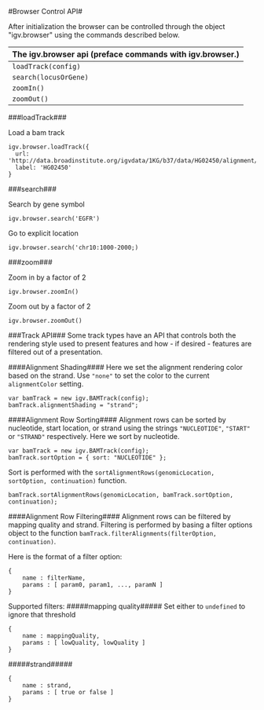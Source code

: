 <!-- Note: This document is written in "markdown".  Please respect the markdown conventions (http://daringfireball.net/projects/markdown/) when editig. -->

#Browser Control API#

After initialization the browser can be controlled through the object "igv.browser" using the commands described below. 

The igv.browser api  (preface commands with igv.browser.) | 
:-------- |
`loadTrack(config)` |
`search(locusOrGene) ` |
`zoomIn()` |
`zoomOut()` |

###loadTrack###

Load a bam track

    igv.browser.loadTrack({
      url: 'http://data.broadinstitute.org/igvdata/1KG/b37/data/HG02450/alignment/HG02450.mapped.ILLUMINA.bwa.ACB.low_coverage.20120522.bam',
      label: 'HG02450'
    }
 
###search###
       
Search by gene symbol

`igv.browser.search('EGFR')`

Go to explicit location

`igv.browser.search('chr10:1000-2000;)`

###zoom###

Zoom in by a factor of 2 

`igv.browser.zoomIn()`

Zoom out by a factor of 2 

`igv.browser.zoomOut()`


###Track API###
Some track types have an API that controls both the rendering style used to present features and how - if desired - features are filtered out of a presentation.

####Alignment Shading####
Here we set the alignment rendering color based on the strand. Use `"none"` to set the color to the current `alignmentColor` setting.

	var bamTrack = new igv.BAMTrack(config);
	bamTrack.alignmentShading = "strand";

####Alignment Row Sorting####
Alignment rows can be sorted by nucleotide, start location, or strand using the strings `"NUCLEOTIDE"`, `"START"` or `"STRAND"` respectively. Here we sort by nucleotide.

	var bamTrack = new igv.BAMTrack(config);
	bamTrack.sortOption = { sort: "NUCLEOTIDE" };

Sort is performed with the `sortAlignmentRows(genomicLocation, sortOption, continuation)` function.

	bamTrack.sortAlignmentRows(genomicLocation, bamTrack.sortOption, continuation);

####Alignment Row Filtering####
Alignment rows can be filtered by mapping quality and strand. Filtering is performed by basing a filter options object to the function `bamTrack.filterAlignments(filterOption, continuation)`.

Here is the format of a filter option:

	{
		name : filterName,
		params : [ param0, param1, ..., paramN ]
	}

Supported filters:
#####mapping quality#####
Set either to `undefined` to ignore that threshold

	{
		name : mappingQuality,
		params : [ lowQuality, lowQuality ]
	}

#####strand#####

	{
		name : strand,
		params : [ true or false ]
	}


